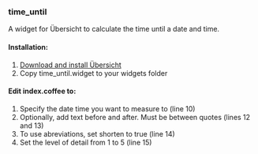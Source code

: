 ### time_until
A widget for Übersicht to calculate the time until a date and time.

#### Installation:
1. [Download and install Übersicht](http://tracesof.net/uebersicht/)
2. Copy time_until.widget to your widgets folder

#### Edit index.coffee to:
1. Specify the date time you want to measure to (line 10)
2. Optionally, add text before and after. Must be between quotes (lines 12 and 13)
3. To use abreviations, set shorten to true (line 14)
4. Set the level of detail from 1 to 5 (line 15)

